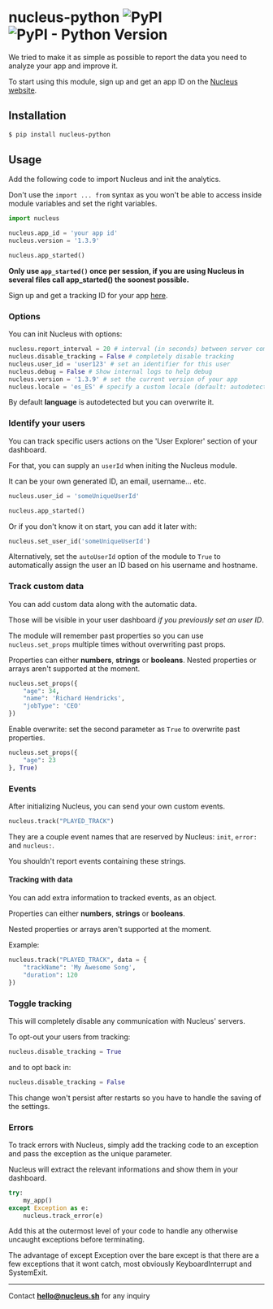 # nucleus-python ![PyPI](https://img.shields.io/pypi/v/python-nucleus) ![PyPI - Python Version](https://img.shields.io/pypi/pyversions/python-nucleus) 

We tried to make it as simple as possible to report the data you need to analyze your app and improve it.

To start using this module, sign up and get an app ID on the [Nucleus website](https://nucleus.sh). 

## Installation

```bash
$ pip install nucleus-python
```

## Usage

Add the following code to import Nucleus and init the analytics.

Don't use the `import ... from` syntax as you won't be able to access inside module variables and set the right variables.


```python
import nucleus

nucleus.app_id = 'your app id'
nucleus.version = '1.3.9'

nucleus.app_started()
```

**Only use `app_started()` once per session, if you are using Nucleus in several files call app_started() the soonest  possible.**

Sign up and get a tracking ID for your app [here](https://nucleus.sh).

### Options

You can init Nucleus with options:

```python
nuclesu.report_interval = 20 # interval (in seconds) between server com
nucleus.disable_tracking = False # completely disable tracking
nucleus.user_id = 'user123' # set an identifier for this user
nucleus.debug = False # Show internal logs to help debug
nucleus.version = '1.3.9' # set the current version of your app
nucleus.locale = 'es_ES' # specify a custom locale (default: autodetected)
```

By default **language** is autodetected but you can overwrite it.

### Identify your users

You can track specific users actions on the 'User Explorer' section of your dashboard.

For that, you can supply an `userId` when initing the Nucleus module. 

It can be your own generated ID, an email, username... etc.

```python
nucleus.user_id = 'someUniqueUserId'

nucleus.app_started()
```

Or if you don't know it on start, you can add it later with:

```python
nucleus.set_user_id('someUniqueUserId')
```

Alternatively, set the `autoUserId` option of the module to `True` to automatically assign the user an ID based on his username and hostname.


### Track custom data

You can add custom data along with the automatic data.
 
Those will be visible in your user dashboard *if you previously set an user ID*.

The module will remember past properties so you can use `nucleus.set_props` multiple times without overwriting past props.

Properties can either **numbers**, **strings** or **booleans**. 
Nested properties or arrays aren't supported at the moment.

```python
nucleus.set_props({
	"age": 34,
	"name": 'Richard Hendricks',
	"jobType": 'CEO'
})
```

Enable overwrite: set the second parameter as `True` to overwrite past properties. 

```python
nucleus.set_props({
	"age": 23
}, True)
```

### Events

After initializing Nucleus, you can send your own custom events.

```python
nucleus.track("PLAYED_TRACK")
```

They are a couple event names that are reserved by Nucleus: `init`, `error:` and `nucleus:`.

You shouldn't report events containing these strings.

#### Tracking with data

You can add extra information to tracked events, as an object.

Properties can either **numbers**, **strings** or **booleans**. 

Nested properties or arrays aren't supported at the moment.

Example:

```python
nucleus.track("PLAYED_TRACK", data = {
	"trackName": 'My Awesome Song',
	"duration": 120
})
```

### Toggle tracking

This will completely disable any communication with Nucleus' servers.

To opt-out your users from tracking:

```python
nucleus.disable_tracking = True
```

and to opt back in:

```python
nucleus.disable_tracking = False
```

This change won't persist after restarts so you have to handle the saving of the settings.


### Errors

To track errors with Nucleus, simply add the tracking code to an exception and pass the exception as the unique parameter. 

Nucleus will extract the relevant informations and show them in your dashboard.

```python
try:
    my_app()
except Exception as e:
	nucleus.track_error(e)
```

Add this at the outermost level of your code to handle any otherwise uncaught exceptions before terminating.

The advantage of except Exception over the bare except is that there are a few exceptions that it wont catch, most obviously KeyboardInterrupt and SystemExit.


---
Contact **hello@nucleus.sh** for any inquiry
